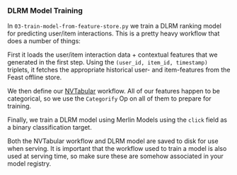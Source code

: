 ### DLRM Model Training

In `03-train-model-from-feature-store.py` we train a DLRM ranking model for predicting user/item interactions. This is a pretty heavy workflow that does a number of things:

First it loads the user/item interaction data + contextual features that we generated in the first step. Using the `(user_id, item_id, timestamp)` triplets, it fetches the appropriate historical user- and item-features from the Feast offline store.

We then define our [NVTabular](http://www.github.com/NVIDIA-Merlin/NVTabular) workflow. All of our features happen to be categorical, so we use the `Categorify` Op on all of them to prepare for training.

Finally, we train a DLRM model using Merlin Models using the `click` field as a binary classification target.

Both the NVTabular workflow and DLRM model are saved to disk for use when serving. It is important that the workflow used to train a model is also used at serving time, so make sure these are somehow associated in your model registry.

